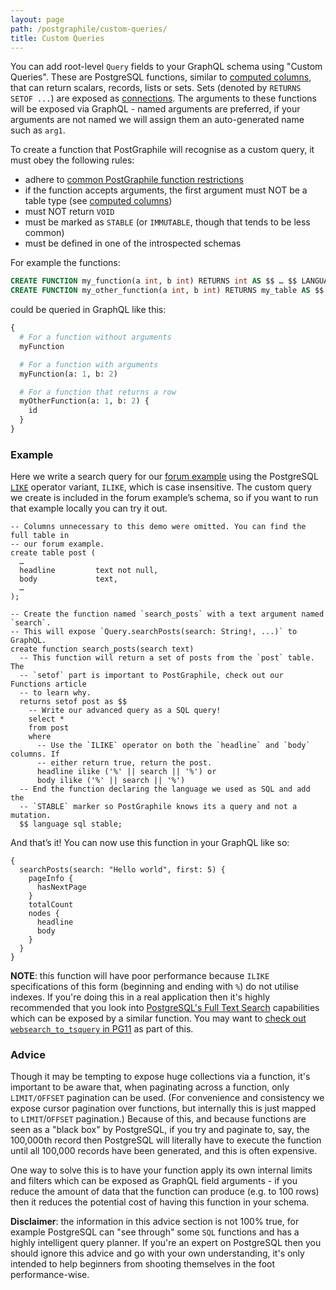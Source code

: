 ```yaml
---
layout: page
path: /postgraphile/custom-queries/
title: Custom Queries
---
```


You can add root-level `Query` fields to your GraphQL schema using "Custom
Queries". These are PostgreSQL functions, similar to [computed
columns](/postgraphile/computed-columns/), that can return scalars,
records, lists or sets. Sets (denoted by `RETURNS SETOF ...`) are exposed as
[connections](/postgraphile/connections/). The arguments to
these functions will be exposed via GraphQL - named arguments are
preferred, if your arguments are not named we will assign them an
auto-generated name such as `arg1`.

To create a function that PostGraphile will recognise as a custom query,
it must obey the following rules:

- adhere to [common PostGraphile function restrictions](/postgraphile/function-restrictions/)
- if the function accepts arguments, the first argument must NOT be a table type (see [computed columns](/postgraphile/computed-columns/))
- must NOT return `VOID`
- must be marked as `STABLE` (or `IMMUTABLE`, though that tends to be less common)
- must be defined in one of the introspected schemas

For example the functions:

```sql
CREATE FUNCTION my_function(a int, b int) RETURNS int AS $$ … $$ LANGUAGE sql IMMUTABLE;
CREATE FUNCTION my_other_function(a int, b int) RETURNS my_table AS $$ … $$ LANGUAGE sql STABLE;
```

could be queried in GraphQL like this:

```graphql
{
  # For a function without arguments
  myFunction

  # For a function with arguments
  myFunction(a: 1, b: 2)

  # For a function that returns a row
  myOtherFunction(a: 1, b: 2) {
    id
  }
}
```

### Example

Here we write a search query for our [forum example][] using the PostgreSQL
[`LIKE`][] operator variant, `ILIKE`, which is case insensitive. The custom
query we create is included in the forum example’s schema, so if you want to
run that example locally you can try it out.

```sql{10-27}
-- Columns unnecessary to this demo were omitted. You can find the full table in
-- our forum example.
create table post (
  …
  headline         text not null,
  body             text,
  …
);

-- Create the function named `search_posts` with a text argument named `search`.
-- This will expose `Query.searchPosts(search: String!, ...)` to GraphQL.
create function search_posts(search text)
  -- This function will return a set of posts from the `post` table. The
  -- `setof` part is important to PostGraphile, check out our Functions article
  -- to learn why.
  returns setof post as $$
    -- Write our advanced query as a SQL query!
    select *
    from post
    where
      -- Use the `ILIKE` operator on both the `headline` and `body` columns. If
      -- either return true, return the post.
      headline ilike ('%' || search || '%') or
      body ilike ('%' || search || '%')
  -- End the function declaring the language we used as SQL and add the
  -- `STABLE` marker so PostGraphile knows its a query and not a mutation.
  $$ language sql stable;
```

And that’s it! You can now use this function in your GraphQL like so:

```graphql{2}
{
  searchPosts(search: "Hello world", first: 5) {
    pageInfo {
      hasNextPage
    }
    totalCount
    nodes {
      headline
      body
    }
  }
}
```

**NOTE**: this function will have poor performance because `ILIKE`
specifications of this form (beginning and ending with `%`) do not utilise
indexes. If you're doing this in a real application then it's highly
recommended that you look into [PostgreSQL's Full Text
Search](http://rachbelaid.com/postgres-full-text-search-is-good-enough/)
capabilities which can be exposed by a similar function. You may want to
[check out `websearch_to_tsquery` in
PG11](https://www.postgresql.org/docs/11/static/functions-textsearch.html) as
part of this.

<!--
### Graphile Plugins

If you prefer adding to your schema on the JavaScript side, you can use
`ExtendSchemaPlugin` from `graphile-utils`; see [Schema
Plugins](/postgraphile/extending/) for more information.

### GraphQL Schema Stitching

You can also stitch multiple GraphQL schemas together, you can read more about
doing this with PostGraphile here: [Authenticated and Stitched Schemas with
PostGraphile, Passport and
Stripe](https://medium.com/@sastraxi/authenticated-and-stitched-schemas-with-postgraphile-passport-and-stripe-a51490a858a2).

-->

[procedures]: /postgraphile/procedures/
[forum example]: https://github.com/graphile/postgraphile/tree/master/examples/forum
[`like`]: http://www.postgresql.org/docs/current/static/functions-matching.html

### Advice

Though it may be tempting to expose huge collections via a function, it's
important to be aware that, when paginating across a function, only
`LIMIT/OFFSET` pagination can be used. (For convenience and consistency we
expose cursor pagination over functions, but internally this is just mapped
to `LIMIT`/`OFFSET` pagination.) Because of this, and because functions are
seen as a "black box" by PostgreSQL, if you try and paginate to, say, the
100,000th record then PostgreSQL will literally have to execute the function
until all 100,000 records have been generated, and this is often expensive.

One way to solve this is to have your function apply its own internal limits
and filters which can be exposed as GraphQL field arguments - if you reduce
the amount of data that the function can produce (e.g. to 100 rows) then it
reduces the potential cost of having this function in your schema.

**Disclaimer**: the information in this advice section is not 100%
true, for example PostgreSQL can "see through" some `SQL` functions and has a
highly intelligent query planner. If you're an expert on PostgreSQL then you
should ignore this advice and go with your own understanding, it's only
intended to help beginners from shooting themselves in the foot
performance-wise.
